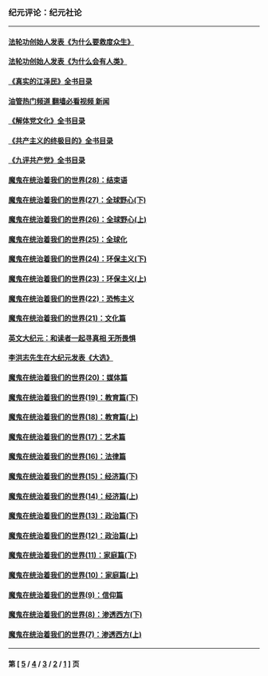 ### 纪元评论：纪元社论
---
#### [法轮功创始人发表《为什么要救度众生》](../../pages/nsc422/n13975246.md?06190330) 
#### [法轮功创始人发表《为什么会有人类》](../../pages/nsc422/n13912117.md?06190330) 
#### [《真实的江泽民》全书目录](../../pages/nsc422/n13721399.md?06190330) 
#### [油管热门频道 翻墙必看视频 新闻](ok?06190330)
#### [《解体党文化》全书目录](../../pages/nsc422/n13721157.md?06190330) 
#### [《共产主义的终极目的》全书目录](../../pages/nsc422/n13721048.md?06190330) 
#### [《九评共产党》全书目录](../../pages/nsc422/n13708085.md?06190330) 
#### [魔鬼在统治着我们的世界(28)：结束语](../../pages/nsc422/n10936246.md?06190330) 
#### [魔鬼在统治着我们的世界(27)：全球野心(下)](../../pages/nsc422/n10928319.md?06190330) 
#### [魔鬼在统治着我们的世界(26)：全球野心(上)](../../pages/nsc422/n10900318.md?06190330) 
#### [魔鬼在统治着我们的世界(25)：全球化](../../pages/nsc422/n10788205.md?06190330) 
#### [魔鬼在统治着我们的世界(24)：环保主义(下)](../../pages/nsc422/n10695307.md?06190330) 
#### [魔鬼在统治着我们的世界(23)：环保主义(上)](../../pages/nsc422/n10688613.md?06190330) 
#### [魔鬼在统治着我们的世界(22)：恐怖主义](../../pages/nsc422/n10614727.md?06190330) 
#### [魔鬼在统治着我们的世界(21)：文化篇](../../pages/nsc422/n10597706.md?06190330) 
#### [英文大纪元：和读者一起寻真相 无所畏惧](../../pages/nsc422/n12542027.md?06190330) 
#### [李洪志先生在大纪元发表《大选》](../../pages/nsc422/n12534746.md?06190330) 
#### [魔鬼在统治着我们的世界(20)：媒体篇](../../pages/nsc422/n10586579.md?06190330) 
#### [魔鬼在统治着我们的世界(19)：教育篇(下)](../../pages/nsc422/n10564808.md?06190330) 
#### [魔鬼在统治着我们的世界(18)：教育篇(上)](../../pages/nsc422/n10526970.md?06190330) 
#### [魔鬼在统治着我们的世界(17)：艺术篇](../../pages/nsc422/n10499093.md?06190330) 
#### [魔鬼在统治着我们的世界(16)：法律篇](../../pages/nsc422/n10485969.md?06190330) 
#### [魔鬼在统治着我们的世界(15)：经济篇(下)](../../pages/nsc422/n10469975.md?06190330) 
#### [魔鬼在统治着我们的世界(14)：经济篇(上)](../../pages/nsc422/n10457370.md?06190330) 
#### [魔鬼在统治着我们的世界(13)：政治篇(下)](../../pages/nsc422/n10448270.md?06190330) 
#### [魔鬼在统治着我们的世界(12)：政治篇(上)](../../pages/nsc422/n10444576.md?06190330) 
#### [魔鬼在统治着我们的世界(11)：家庭篇(下)](../../pages/nsc422/n10440961.md?06190330) 
#### [魔鬼在统治着我们的世界(10)：家庭篇(上)](../../pages/nsc422/n10435448.md?06190330) 
#### [魔鬼在统治着我们的世界(9)：信仰篇](../../pages/nsc422/n10432159.md?06190330) 
#### [魔鬼在统治着我们的世界(8)：渗透西方(下)](../../pages/nsc422/n10429603.md?06190330) 
#### [魔鬼在统治着我们的世界(7)：渗透西方(上)](../../pages/nsc422/n10426013.md?06190330) 

---
#### 第 [ [5](./5.md?06190330) / [4](./4.md?06190330) / [3](./3.md?06190330) / [2](./2.md?06190330) / [1](./1.md?06190330) ] 页
